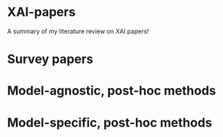 # XAI-papers
A summary of my literature review on XAI papers!

# Survey papers

# Model-agnostic, post-hoc methods

# Model-specific, post-hoc methods

